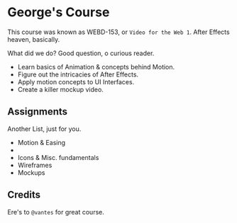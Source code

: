 # George's Course

This course was known as WEBD-153, or `Video for the Web 1`. After Effects heaven, basically.

What did we do? Good question, o curious reader.

* Learn basics of Animation & concepts behind Motion.
* Figure out the intricacies of After Effects.
* Apply motion concepts to UI Interfaces.
* Create a killer mockup video. 

## Assignments

Another List, just for you.

* Motion & Easing
* 
* Icons & Misc. fundamentals
* Wireframes
* Mockups

## Credits

Ere's to `@vantes` for great course.
